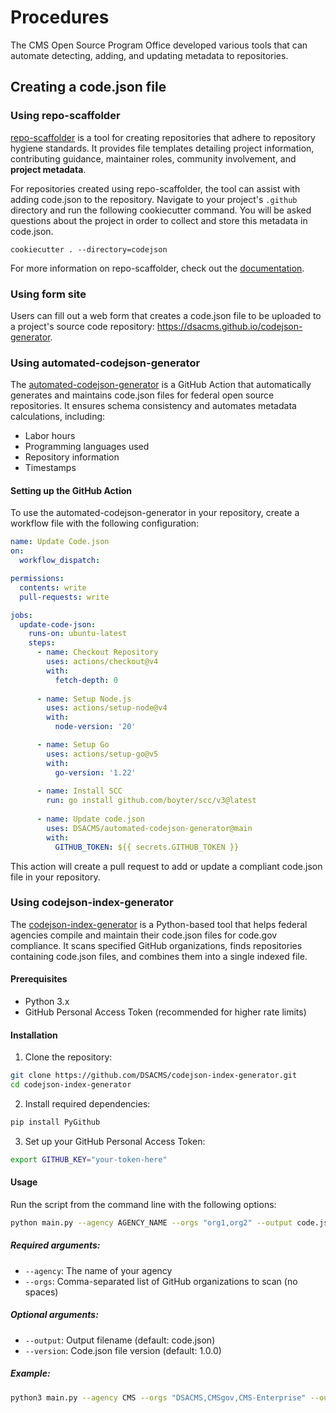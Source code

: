 # Procedures

The CMS Open Source Program Office developed various tools that can automate detecting, adding, and updating metadata to repositories.

## Creating a code.json file

### Using repo-scaffolder

[repo-scaffolder](https://github.com/DSACMS/repo-scaffolder) is a tool for creating repositories that adhere to repository hygiene standards. It provides file templates detailing project information, contributing guidance, maintainer roles, community involvement, and **project metadata**.

For repositories created using repo-scaffolder, the tool can assist with adding code.json to the repository. Navigate to your project's `.github` directory and run the following cookiecutter command. You will be asked questions about the project in order to collect and store this metadata in code.json.

```
cookiecutter . --directory=codejson
```

For more information on repo-scaffolder, check out the [documentation](https://github.com/DSACMS/repo-scaffolder?tab=readme-ov-file#metadata-collection-using-codejson).

### Using form site

Users can fill out a web form that creates a code.json file to be uploaded to a project's source code repository: https://dsacms.github.io/codejson-generator.

### Using automated-codejson-generator

The [automated-codejson-generator](https://github.com/DSACMS/automated-codejson-generator) is a GitHub Action that automatically generates and maintains code.json files for federal open source repositories. It ensures schema consistency and automates metadata calculations, including:

- Labor hours
- Programming languages used
- Repository information
- Timestamps

#### Setting up the GitHub Action

To use the automated-codejson-generator in your repository, create a workflow file with the following configuration:

```yaml
name: Update Code.json
on:
  workflow_dispatch:

permissions:
  contents: write
  pull-requests: write

jobs:
  update-code-json:
    runs-on: ubuntu-latest
    steps:
      - name: Checkout Repository
        uses: actions/checkout@v4
        with:
          fetch-depth: 0  
      
      - name: Setup Node.js
        uses: actions/setup-node@v4
        with:
          node-version: '20'

      - name: Setup Go
        uses: actions/setup-go@v5
        with:
          go-version: '1.22'
      
      - name: Install SCC
        run: go install github.com/boyter/scc/v3@latest
      
      - name: Update code.json
        uses: DSACMS/automated-codejson-generator@main
        with:
          GITHUB_TOKEN: ${{ secrets.GITHUB_TOKEN }}
```

This action will create a pull request to add or update a compliant code.json file in your repository.

### Using codejson-index-generator

The [codejson-index-generator](https://github.com/DSACMS/codejson-index-generator) is a Python-based tool that helps federal agencies compile and maintain their code.json files for code.gov compliance. It scans specified GitHub organizations, finds repositories containing code.json files, and combines them into a single indexed file.

#### Prerequisites

- Python 3.x
- GitHub Personal Access Token (recommended for higher rate limits)

#### Installation

1. Clone the repository:
```bash
git clone https://github.com/DSACMS/codejson-index-generator.git
cd codejson-index-generator
```

2. Install required dependencies:
```bash
pip install PyGithub
```

3. Set up your GitHub Personal Access Token:
```bash
export GITHUB_KEY="your-token-here"
```

#### Usage

Run the script from the command line with the following options:

```bash
python main.py --agency AGENCY_NAME --orgs "org1,org2" --output code.json --version VERSION_NUMBER
```

##### Required arguments:
- `--agency`: The name of your agency
- `--orgs`: Comma-separated list of GitHub organizations to scan (no spaces)

##### Optional arguments:
- `--output`: Output filename (default: code.json)
- `--version`: Code.json file version (default: 1.0.0)

##### Example:
```bash
python3 main.py --agency CMS --orgs "DSACMS,CMSgov,CMS-Enterprise" --output code.json --version 1.0.0
```
